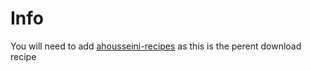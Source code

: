# Info

You will need to add  [ahousseini-recipes](https://github.com/autopkg/ahousseini-recipes/tree/master/STARFACEUCCClient) as this is the perent download recipe



